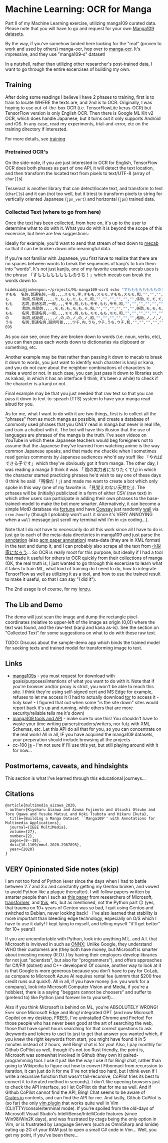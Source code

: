 # Machine Learning: OCR for Manga

Part II of my Machine Learning exercise, utilizing manga109 curated data.  Please note that you will have to go and request for your own [Manga109 datasets](http://www.manga109.org/ja/index.html).

By the way, if you've somehow landed here looking for the "real" (proven to work and used by others) manga-ocr, hop over to [manga-ocr](https://github.com/kha-white/manga-ocr).  It's impressive, and they use "manga109-s" dataset!

In a nutshell, rather than utilizing other researcher's post-trained data, I want to go through the entire excercises of building my own.  

## Training

After doing some readings I  believe I have 2 phases to training, first is to train to locate WHERE the texts are, and 2nd is to OCR.  Originally, I was hoping to use out-of-the-box OCR (i.e. TensorFlowLite keras-OCR) but TensorFlow version is only English OCR.  Then there is Google ML Kit v2 OCR, which does handle Japanese, but it turns out it only supports Android and iOS.  In any case, read my experiments, trial-and-error, etc on the training directory if interested.

For more details, see [training](training/README.md)

### Pretrained OCR's

On the side-note, if you are just interested in OCR for English, TensorFlow OCR does both phases as part of one API, it will detect the text location, and then transform the located text from pixels to text/UTF-8 (array of `char[]`s)

Tesseract is another library that can detect/locate text, and transform to text (`char[]`s) and it can (not too well, but it tries) to transform pixels to string for vertically oriented Japanese (`jpn_vert`) and horizontal (`jpn`) trained data.

### Collected Text (where to go from here)

Once the text has been collected, from here on, it's up to the user to determine what to do with it.  What you do with it is beyond the scope of this excercise, but here are few suggestions:

Ideally for example, you'd want to send that stream of text down to [mecab](https://github.com/taku910/mecab) so that it can be broken down into meaningful data.

If you're not familiar with Japanese, you first have to realize that there are no spaces between words to break the sequences of kanji's to turn them into "words".  It's not just kanjis, one of my favorite example mecab uses is the phrase 「すもももももももものうち！」which mecab can break the words down to:

  ```bash
hidekiai@jankenpon:~/projects/ML-manga109-ocr$ echo "すもももももももものうち" | mecab
すもも  名詞,普通名詞,一般,,,,スモモ,李,すもも,スモモ,すもも,スモモ,和,"","","","","","",体,スモモ,スモモ,スモモ,スモモ,"0","C2","",15660352771596800,56972
も      助詞,係助詞,,,,,モ,も,も,モ,も,モ,和,"","","","","","",係助,モ,モ,モ,モ,"","動詞%F2@-1,形容詞%F4@-2,名詞%F1","",10324972564259328,37562
もも    名詞,普通名詞,一般,,,,モモ,桃,もも,モモ,もも,モモ,和,"","","","","","",体,モモ,モモ,モモ,モモ,"0","C3","",10425303000293888,37927
も      助詞,係助詞,,,,,モ,も,も,モ,も,モ,和,"","","","","","",係助,モ,モ,モ,モ,"","動詞%F2@-1,形容詞%F4@-2,名詞%F1","",10324972564259328,37562
もも    名詞,普通名詞,一般,,,,モモ,桃,もも,モモ,もも,モモ,和,"","","","","","",体,モモ,モモ,モモ,モモ,"0","C3","",10425303000293888,37927
の      助詞,格助詞,,,,,ノ,の,の,ノ,の,ノ,和,"","","","","","",格助,ノ,ノ,ノ,ノ,"","名詞%F1","",7968444268028416,28989
うち    名詞,普通名詞,副詞可能,,,,ウチ,内,うち,ウチ,うち,ウチ,和,"","","","","","",体,ウチ,ウチ,ウチ,ウチ,"0","C3","",881267193291264,3206
EOS
  ```
  
As you can see, once they are broken down to words (i.e. noun, verbs, etc), you can then pass each words down to dictionaries via clipboard or something, etc.

Another example may be that rather than passing it down to mecab to break it down to words, you just want to identify each charater is kanji or kana, and you do not care about the neighbor-combinations of characters to make a word or not.  In such case, you can just pass it down to libraries such as kakasi, in which it has an interface (I think, it's been a while) to check if the character is a kanji or not.

Final example may be that you just needed that raw text so that you can pass it down to text-to-speach (TTS) system to have your manga read aloud for you.

As for me, what I want to do with it are two things, first is to collect all the "phrases" from as much manga as possible, and create a database of commonly used phrases that you ONLY read in manga but never in real life, and train a chatbot with it.  The bot will have this illusion that the use of languages are phrases of the manga is the truth.  I've seen videos on YouTube in which these Japanese teachers would beg foreigners not to assume that the Japanese they've learned from watching anime is the way common Japanese speaks, and that made me chuckle when I sometimes read genius comments by Japanese audiences who'd say stuff like 「やればできる子です」which they've obviously got it from manga.  The other day, I was reading a manga (I think it was 「 陰の実力者になりたくて!」) in which the character started practicing phrases he'd wish to say one of these days (I think he said 「残像だ！」) and made me want to create a bot which only spoke in this way (one of my favorite is 「見覚えのない天井だ」).  The prhases will be (initially) publicized in a form of either CSV (raw text) in which other users can participate in adding their own phrases to the base-trained-model to make the bot more smarter.  Alternatively, it can become a simple MotD database via [fortune](https://linux.die.net/man/6/fortune) and have [Cowsay](https://linux.die.net/man/1/cowsay) just randomly [wall](https://linux.die.net/man/1/wall) via `cron.hourly` (though I probably won't `wall` it since  it's VERY ANNOYING when a `wall` message just scroll my terminal whil I'm in `vim` coding...).  

Note that I do not have to necessarily do all this work since all I have to do is just go to each of the meta-data directories in manga109 and just parse the [annotation](http://www.manga109.org/ja/annotations.html) (also [acm paper annotation](https://dl.acm.org/doi/10.1145/3011549.3011551)) meta-data (they are in XML format) in the text and dump it, and I can probably also scrape all the text from [小説家になろう](https://syosetu.com/)...  So OCR is really moot for this purpose, but ideally if I had a tool that made it useful for others to OCR quickly from their collections of manga (OK, the real truth is, I just wanted to go through this excercise to learn what it takes to train ML, what kind of training do I need to do, how to integrate TensorFlow as well as utilizing it as a tool, and how to use the trained result to make it useful, so that I can say "I did it").

The 2nd usage is of course, for my [lenzu](https://github.com/HidekiAI/lenzu).

## The Lib and Demo

The demo will just scan the image and dump the rectangle pixel-coordinates (relative to upper-left of the image as origin (0,0)) where the text was found, and the raw-text (kanji and kana as-is).  See the section on "Collected Text" for some suggestions on what to do with these raw text.

TODO: Discuss about the sample-demo app which binds the trained model for seeking texts and trained model for transforming image to text.

## Links

- [manga109s](http://www.manga109.org/ja/index.html) - you must request for download with goals/purposes/intentions of what you want to do with it.  Note that if you're browser and/or proxy is strict, you won't be able to reach this site.  I think they're using self-signed cert and MS Edge for example, refuses to let me access it (I had to actually download [tor](https://www.torproject.org/) to access it - holy kow! - I figured that out when some "is the site down" sites would report back it's up and running, while others that are more security/reliable tells me it's down)
- [manga109 tools and API](https://github.com/manga109) - make sure to use this!  You shouldn't have to waste your time writing parsers/readers/writers, nor futz with XML Schemas, etc.  Let this API do all that for you, so you can concentrate on the real work!  All in all, IF you have acquired the manga109 datasets, your preperation should include browsing all the projects 
- cc-100 [ja](https://data.statmt.org/cc-100/ja.txt.xz) - I'm not sure if I'll use this yet, but still playing around with it for now...

## Postmortems, caveats, and hindsights

This section is what I've learned through this educational journeys...

## Citations

  ```
  @article{multimedia_aizawa_2020,
    author={Kiyoharu Aizawa and Azuma Fujimoto and Atsushi Otsubo and Toru Ogawa and Yusuke Matsui and Koki Tsubota and Hikaru Ikuta},
    title={Building a Manga Dataset ``Manga109'' with Annotations for Multimedia Applications},
    journal={IEEE MultiMedia},
    volume={27},
    number={2},
    pages={8--18},
    doi={10.1109/mmul.2020.2987895},
    year={2020}
  }
  ```

## VERY Opinionated Side notes (skip)

I am not too fond of Python (ever since the days when I had to battle between 2.7 and 3.x and constantly getting my Gentoo broken, and vowed to avoid Python like a plague thereafter).  I will follow papers written by smarter people than I such as [this paper](https://github.com/microsoft/unilm/tree/master/trocr) from researchers of Microsoft, [transformer](https://github.com/huggingface/transformers), and [this](https://huggingface.co/docs/transformers/v4.40.2/en/model_doc/vision-encoder-decoder#transformers.VisionEncoderDecoderModel), etc, but as mentioned, not the Python part :stuck_out_tongue_winking_eye: (yes, that trauma on 10+ years of Gentoo was so bad, I quit using Gentoo and switched to Debian, never looking back! - I've also learned that stability is more important than bleeding edge technology, especially on O/S which I have to use it daily!  I kept lying to myself, and telling myself "it'll get better" for 10+ years!)

If you are uncomfortable with Python, look into anything M.L. and A.I. that Microsoft is invloved in such as [ONNX](https://onnxruntime.ai/docs/get-started/with-csharp.html);  Unlike Google, they understand WHO their customers are (they both have money, but Microsoft is smarter about investing money (R.O.I.) by having their employers develop libraries for not just "scientists", but also for "programmers"), and offers approaches for C#/F# (dotnet) and C++ developers!  Of course, another way to look at it is that Google is more generous because you don't have to pay for CoLab, as compare to Microsoft Azure AI requires rental fee (ummm that $200 free credit runs out quick!).  All in all, if you have money (i.e. you work for a company), look into Microsoft Computer Vision and Media, if you're a hobbiest, there is a saying "beggars cannot be choosers" and suffer to (pretend to) like Python (and forever lie to yourself)...

Also if you think Microsoft is behind on ML, you're ABSOLUTELY WRONG!  Ever since Microsoft Edge and Bing! integrated GPT (and now Microsoft Copilot on my desktop, FREE!), I've uninstalled Chrome and Firefox!  For those people who has never been good at the art of searching the web, those that have spent hours searching for that correct questions to ask (keywords and tokens to use) to just to get that answer you wanted which, if you knew the right keywords from start, you might have found it in 5 minutes instead of 2 hours, well Bing! chat is for you!  Also, I pay monthly for Github CoPilot as well, though it's not too Rust friendly, the point is, Microsoft was somewhat involved in Github (they own it) paired-programming tool.  I use it just like the way I use it for Bing! chat, rather than going to Wikipedia to figure out how to convert Fibonnaci from recurssion to iteration, it can just do it for me (I've not tried too hard, but I think even if I write a recursive function that wasn't tail-recursive, CoPilot tries its best to convert it to iterated method in seconds).  I don't like opening browsers just to check the API interface, so I let CoPilot do that for me as well.  And if Github CoPilot cannot find the API, Bing! Chat seems to be aware of [Crates.io](https://crates.io/) contents, and can find the API for me.  And lastly, Github CoPilot is (so far) the only [vim.plugin](https://github.com/github/copilot.vim) that works quite well in Vim (CLI/TTY/console/terminal mode).  If you're spoiled from the old-days of Microsoft Visual Studio's IntelliSense/IntelliCode features (since Win98/Win2K days), and was frustrated by ctags being the only option in Vim, or is frustrated by Language Servers (such as OmniSharp and Ionide) eating up 2G of your RAM just to open a small C# code in Vim...  Well, you get my point, if you've been there...
